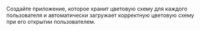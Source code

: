 Создайте приложение, которое хранит цветовую схему для
каждого пользователя и автоматически загружает корректную
цветовую схему при его открытии пользователем.
